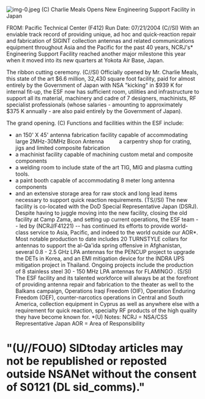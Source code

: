 ![img-0.jpeg](img-0.jpeg)
(C) Charlie Meals Opens New Engineering Support Facility in Japan

FROM:
Pacific Technical Center (F412)
Run Date: 07/21/2004
(C//SI) With an enviable track record of providing unique, ad hoc and quick-reaction repair and fabrication of SIGINT collection antennas and related communications equipment throughout Asia and the Pacific for the past 40 years, NCRJ's* Engineering Support Facility reached another major milestone this year when it moved into its new quarters at Yokota Air Base, Japan.

The ribbon cutting ceremony.
(C//SI) Officially opened by Mr. Charlie Meals, this state of the art $\$ 6.6$ million, 32,430 square foot facility, paid for almost entirely by the Government of Japan with NSA "kicking" in $\$ 939 \mathrm{~K}$ for internal fit-up, the ESF now has sufficient room, utilities and infrastructure to support all its material, machinery and cadre of 7 designers, machinists, RF specialist professionals (whose salaries - amounting to approximately $\$ 375 \mathrm{~K}$ annually - are also paid entirely by the Government of Japan).

The grand opening.
(C) Functions and facilities within the ESF include:

- an 150' X 45' antenna fabrication facility capable of accommodating large 2MHz-30MHz Bicon Antenna
$\qquad$
a carpentry shop for crating, jigs and limited composite fabrication
$\qquad$
- a machinist facility capable of machining custom metal and composite components
$\qquad$
- a welding room to include state of the art TIG, MIG and plasma cutting tools.
$\qquad$
- a paint booth capable of accommodating 8 meter long antenna components
- and an extensive storage area for raw stock and long lead items necessary to support quick reaction requirements.
(TS//SI) The new facility is co-located with the DoD Special Representative Japan (DSRJ). Despite having to juggle moving into the new facility, closing the old facility at Camp Zama, and setting up current operations, the ESF team -- led by
(NCRJ/F41221) -- has continued its efforts to provide world-class service to Asia, Pacific, and indeed to the world outside our AOR*. Most notable production to date includes 20 TURNSTYLE collars for antennas to support the al-Qa'ida spring offensive in Afghanistan, several 0.8 - 2.5 GHz LPA antennas for the PENCUP project to upgrade the DETs in Korea, and an EMI mitigation device for the INDRA UPS mitigation project in Thailand. Ongoing projects include the production of 8 stainless steel 30 - 150 MHz LPA antennas for FLAMINGO .
(S/SI) The ESF facility and its talented workforce will always be at the forefront of providing antenna repair and fabrication to the theater as well to the Balkans campaign, Operations Iraqi Freedom (OIF), Operation Enduring Freedom (OEF), counter-narcotics operations in Central and South America, collection equipment in Cyprus as well as anywhere else with a requirement for quick reaction, specialty RF products of the high quality they have become known for.
*(U) Notes:
NCRJ = NSA/CSS Representative Japan
AOR = Area of Responsibility


# "(U//FOUO) SIDtoday articles may not be republished or reposted outside NSANet without the consent of S0121 (DL sid_comms)."
